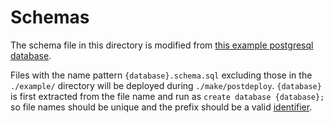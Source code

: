 # Schemas

The schema file in this directory is modified from [this example postgresql database][1].

Files with the name pattern `{database}.schema.sql` excluding those in the `./example/` directory will be deployed during `./make/postdeploy`. `{database}` is first extracted from the file name and run as `create database {database};` so file names should be unique and the prefix should be a valid [identifier][2]. 

[1]: https://github.com/ghusta/docker-postgres-world-db
[2]: https://www.cockroachlabs.com/docs/stable/sql-grammar.html#name
